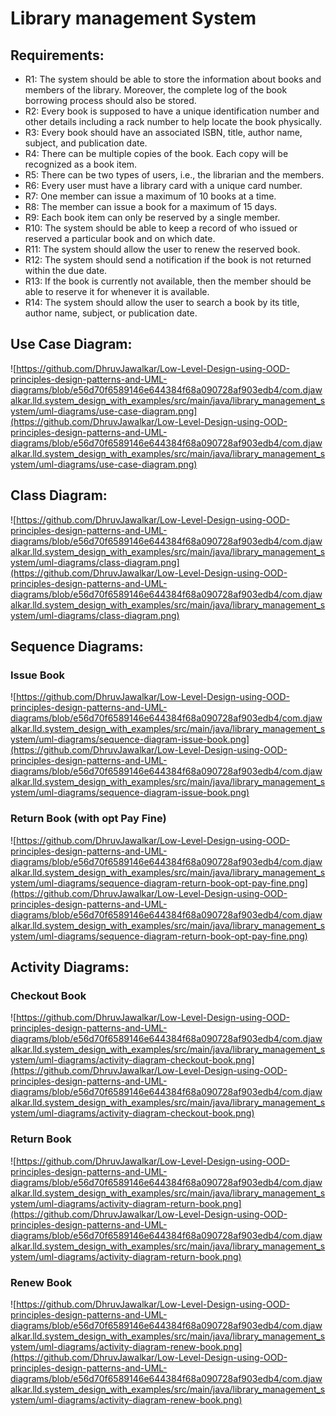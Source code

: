 # Library management System

## Requirements:

- R1: The system should be able to store the information about books and members of the library. Moreover, the complete log of the book borrowing process should also be stored.
- R2: Every book is supposed to have a unique identification number and other details including a rack number to help locate the book physically.
- R3: Every book should have an associated ISBN, title, author name, subject, and publication date.
- R4: There can be multiple copies of the book. Each copy will be recognized as a book item.
- R5: There can be two types of users, i.e., the librarian and the members.
- R6: Every user must have a library card with a unique card number.
- R7: One member can issue a maximum of 10 books at a time.
- R8: The member can issue a book for a maximum of 15 days.
- R9: Each book item can only be reserved by a single member.
- R10: The system should be able to keep a record of who issued or reserved a particular book and on which date.
- R11: The system should allow the user to renew the reserved book.
- R12: The system should send a notification if the book is not returned within the due date.
- R13: If the book is currently not available, then the member should be able to reserve it for whenever it is available.
- R14: The system should allow the user to search a book by its title, author name, subject, or publication date.

## Use Case Diagram:
![https://github.com/DhruvJawalkar/Low-Level-Design-using-OOD-principles-design-patterns-and-UML-diagrams/blob/e56d70f6589146e644384f68a090728af903edb4/com.djawalkar.lld.system_design_with_examples/src/main/java/library_management_system/uml-diagrams/use-case-diagram.png](https://github.com/DhruvJawalkar/Low-Level-Design-using-OOD-principles-design-patterns-and-UML-diagrams/blob/e56d70f6589146e644384f68a090728af903edb4/com.djawalkar.lld.system_design_with_examples/src/main/java/library_management_system/uml-diagrams/use-case-diagram.png)

## Class Diagram:
![https://github.com/DhruvJawalkar/Low-Level-Design-using-OOD-principles-design-patterns-and-UML-diagrams/blob/e56d70f6589146e644384f68a090728af903edb4/com.djawalkar.lld.system_design_with_examples/src/main/java/library_management_system/uml-diagrams/class-diagram.png](https://github.com/DhruvJawalkar/Low-Level-Design-using-OOD-principles-design-patterns-and-UML-diagrams/blob/e56d70f6589146e644384f68a090728af903edb4/com.djawalkar.lld.system_design_with_examples/src/main/java/library_management_system/uml-diagrams/class-diagram.png)

## Sequence Diagrams:

### Issue Book
![https://github.com/DhruvJawalkar/Low-Level-Design-using-OOD-principles-design-patterns-and-UML-diagrams/blob/e56d70f6589146e644384f68a090728af903edb4/com.djawalkar.lld.system_design_with_examples/src/main/java/library_management_system/uml-diagrams/sequence-diagram-issue-book.png](https://github.com/DhruvJawalkar/Low-Level-Design-using-OOD-principles-design-patterns-and-UML-diagrams/blob/e56d70f6589146e644384f68a090728af903edb4/com.djawalkar.lld.system_design_with_examples/src/main/java/library_management_system/uml-diagrams/sequence-diagram-issue-book.png)

### Return Book (with opt Pay Fine) 
![https://github.com/DhruvJawalkar/Low-Level-Design-using-OOD-principles-design-patterns-and-UML-diagrams/blob/e56d70f6589146e644384f68a090728af903edb4/com.djawalkar.lld.system_design_with_examples/src/main/java/library_management_system/uml-diagrams/sequence-diagram-return-book-opt-pay-fine.png](https://github.com/DhruvJawalkar/Low-Level-Design-using-OOD-principles-design-patterns-and-UML-diagrams/blob/e56d70f6589146e644384f68a090728af903edb4/com.djawalkar.lld.system_design_with_examples/src/main/java/library_management_system/uml-diagrams/sequence-diagram-return-book-opt-pay-fine.png)

## Activity Diagrams:

### Checkout Book
![https://github.com/DhruvJawalkar/Low-Level-Design-using-OOD-principles-design-patterns-and-UML-diagrams/blob/e56d70f6589146e644384f68a090728af903edb4/com.djawalkar.lld.system_design_with_examples/src/main/java/library_management_system/uml-diagrams/activity-diagram-checkout-book.png](https://github.com/DhruvJawalkar/Low-Level-Design-using-OOD-principles-design-patterns-and-UML-diagrams/blob/e56d70f6589146e644384f68a090728af903edb4/com.djawalkar.lld.system_design_with_examples/src/main/java/library_management_system/uml-diagrams/activity-diagram-checkout-book.png)

### Return Book
![https://github.com/DhruvJawalkar/Low-Level-Design-using-OOD-principles-design-patterns-and-UML-diagrams/blob/e56d70f6589146e644384f68a090728af903edb4/com.djawalkar.lld.system_design_with_examples/src/main/java/library_management_system/uml-diagrams/activity-diagram-return-book.png](https://github.com/DhruvJawalkar/Low-Level-Design-using-OOD-principles-design-patterns-and-UML-diagrams/blob/e56d70f6589146e644384f68a090728af903edb4/com.djawalkar.lld.system_design_with_examples/src/main/java/library_management_system/uml-diagrams/activity-diagram-return-book.png)

### Renew Book
![https://github.com/DhruvJawalkar/Low-Level-Design-using-OOD-principles-design-patterns-and-UML-diagrams/blob/e56d70f6589146e644384f68a090728af903edb4/com.djawalkar.lld.system_design_with_examples/src/main/java/library_management_system/uml-diagrams/activity-diagram-renew-book.png](https://github.com/DhruvJawalkar/Low-Level-Design-using-OOD-principles-design-patterns-and-UML-diagrams/blob/e56d70f6589146e644384f68a090728af903edb4/com.djawalkar.lld.system_design_with_examples/src/main/java/library_management_system/uml-diagrams/activity-diagram-renew-book.png)

